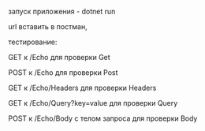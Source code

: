запуск приложения - dotnet run

url вставить в постман, 

тестирование:

GET к /Echo для проверки Get

POST к /Echo для проверки Post

GET к /Echo/Headers для проверки Headers

GET к /Echo/Query?key=value для проверки Query

POST к /Echo/Body с телом запроса для проверки Body
